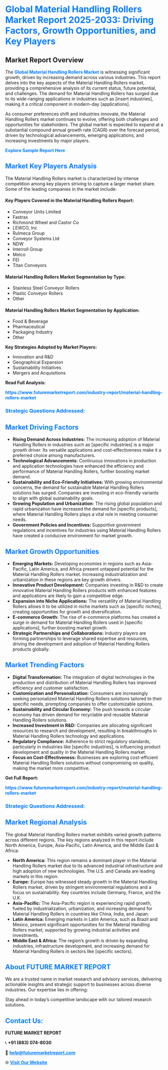 <h1 style="color: #007BFF;">Global Material Handling Rollers Market Report 2025-2033: Driving Factors, Growth Opportunities, and Key Players</h1>

<section id="overview">
<h2>Market Report Overview</h2>
<p>The <a href="https://www.futuremarketreport.com/industry-report/material-handling-rollers-market" style="color: #007BFF; text-decoration: none;"><strong>Global Material Handling Rollers Market</strong></a> is witnessing significant growth, driven by increasing demand across various industries. This report delves into the key aspects of the Material Handling Rollers market, providing a comprehensive analysis of its current status, future potential, and challenges. The demand for Material Handling Rollers has surged due to its wide-ranging applications in industries such as [insert industries], making it a critical component in modern-day [applications].</p>
<p>As consumer preferences shift and industries innovate, the Material Handling Rollers market continues to evolve, offering both challenges and opportunities for stakeholders. The global market is expected to expand at a substantial compound annual growth rate (CAGR) over the forecast period, driven by technological advancements, emerging applications, and increasing investments by major players.</p>
</section>

<section id="overview">
<p><a href="https://www.futuremarketreport.com/request-sample/reportId=58072" style="color: #007BFF; text-decoration: none;"><strong>Explore Sample Report Here</strong></a></p>
</section>

<section id="key-players">
<h2 style="color: #007BFF;">Market Key Players Analysis</h2>
<p>The Material Handling Rollers market is characterized by intense competition among key players striving to capture a larger market share. Some of the leading companies in the market include:</p>
<h4>Key Players Covered in the Material Handling Rollers Report:</h4>
<ul><li>Conveyor Units Limited</li><li>Fastrax</li><li>Richmond Wheel and Castor Co</li><li>LEWCO, Inc</li><li>Rulmeca Group</li><li>Conveyor Systems Ltd</li><li>NDW</li><li>Interroll Group</li><li>Melco</li><li>FEI</li><li>Titan Conveyors</li></ul>
<h4>Material Handling Rollers Market Segmentation by Type:</h4>
<ul><li>Stainless Steel Conveyor Rollers</li><li>Plastic Conveyor Rollers</li><li>Other</li></ul>

<h4>Material Handling Rollers Market Segmentation by Application:</h4>
<ul><li>Food &amp; Beverage</li><li>Pharmaceutical</li><li>Packaging Industry</li><li>Other</li></ul>
<p><strong>Key Strategies Adopted by Market Players:</strong></p>
<ul>
<li>Innovation and R&D</li>
<li>Geographical Expansion</li>
<li>Sustainability Initiatives</li>
<li>Mergers and Acquisitions</li>
</ul>
</section>

<section>
<p><strong>Read Full Analysis: </strong></p><a href="https://www.futuremarketreport.com/industry-report/material-handling-rollers-market" style="color: #007BFF; text-decoration: none;"><strong>https://www.futuremarketreport.com/industry-report/material-handling-rollers-market</strong></a>
<h3 style="color: #007BFF;">Strategic Questions Addressed:</h3>
</section>

<section id="driving-factors">
<h2 style="color: #007BFF;">Market Driving Factors</h2>
<ul>
<li><strong>Rising Demand Across Industries:</strong> The increasing adoption of Material Handling Rollers in industries such as [specific industries] is a major growth driver. Its versatile applications and cost-effectiveness make it a preferred choice among manufacturers.</li>
<li><strong>Technological Advancements:</strong> Continuous innovations in production and application technologies have enhanced the efficiency and performance of Material Handling Rollers, further boosting market demand.</li>
<li><strong>Sustainability and Eco-Friendly Initiatives:</strong> With growing environmental concerns, the demand for sustainable Material Handling Rollers solutions has surged. Companies are investing in eco-friendly variants to align with global sustainability goals.</li>
<li><strong>Growing Population and Urbanization:</strong> The rising global population and rapid urbanization have increased the demand for [specific products], where Material Handling Rollers plays a vital role in meeting consumer needs.</li>
<li><strong>Government Policies and Incentives:</strong> Supportive government regulations and incentives for industries using Material Handling Rollers have created a conducive environment for market growth.</li>
</ul>
</section>

<section id="growth-opportunities">
<h2 style="color: #007BFF;">Market Growth Opportunities</h2>
<ul>
<li><strong>Emerging Markets:</strong> Developing economies in regions such as Asia-Pacific, Latin America, and Africa present untapped potential for the Material Handling Rollers market. Increasing industrialization and urbanization in these regions are key growth drivers.</li>
<li><strong>Innovative Product Development:</strong> Companies investing in R&D to create innovative Material Handling Rollers products with enhanced features and applications are likely to gain a competitive edge.</li>
<li><strong>Expansion into Niche Applications:</strong> The versatility of Material Handling Rollers allows it to be utilized in niche markets such as [specific niches], creating opportunities for growth and diversification.</li>
<li><strong>E-commerce Growth:</strong> The rise of e-commerce platforms has created a surge in demand for Material Handling Rollers used in [specific applications], further boosting market growth.</li>
<li><strong>Strategic Partnerships and Collaborations:</strong> Industry players are forming partnerships to leverage shared expertise and resources, driving the development and adoption of Material Handling Rollers products globally.</li>
</ul>
</section>

<section id="trending-factors">
<h2 style="color: #007BFF;">Market Trending Factors</h2>
<ul>
<li><strong>Digital Transformation:</strong> The integration of digital technologies in the production and distribution of Material Handling Rollers has improved efficiency and customer satisfaction.</li>
<li><strong>Customization and Personalization:</strong> Consumers are increasingly seeking personalized Material Handling Rollers solutions tailored to their specific needs, prompting companies to offer customizable options.</li>
<li><strong>Sustainability and Circular Economy:</strong> The push towards a circular economy has driven demand for recyclable and reusable Material Handling Rollers solutions.</li>
<li><strong>Increased Investment in R&D:</strong> Companies are allocating significant resources to research and development, resulting in breakthroughs in Material Handling Rollers technology and applications.</li>
<li><strong>Regulatory Compliance:</strong> Adherence to strict regulatory standards, particularly in industries like [specific industries], is influencing product development and quality in the Material Handling Rollers market.</li>
<li><strong>Focus on Cost-Effectiveness:</strong> Businesses are exploring cost-efficient Material Handling Rollers solutions without compromising on quality, making the market more competitive.</li>
</ul>
</section>

<section>
<p><strong>Get Full Report: </strong></p><a href="https://www.futuremarketreport.com/industry-report/material-handling-rollers-market" style="color: #007BFF; text-decoration: none;"><strong>https://www.futuremarketreport.com/industry-report/material-handling-rollers-market</strong></a>
<h3 style="color: #007BFF;">Strategic Questions Addressed:</h3>
</section>


<section id="regional-analysis">
<h2 style="color: #007BFF;">Market Regional Analysis</h2>
<p>The global Material Handling Rollers market exhibits varied growth patterns across different regions. The key regions analyzed in this report include North America, Europe, Asia-Pacific, Latin America, and the Middle East & Africa:</p>
<ul>
<li><strong>North America:</strong> This region remains a dominant player in the Material Handling Rollers market due to its advanced industrial infrastructure and high adoption of new technologies. The U.S. and Canada are leading markets in this region.</li>
<li><strong>Europe:</strong> Europe has witnessed steady growth in the Material Handling Rollers market, driven by stringent environmental regulations and a focus on sustainability. Key countries include Germany, France, and the U.K.</li>
<li><strong>Asia-Pacific:</strong> The Asia-Pacific region is experiencing rapid growth, fueled by industrialization, urbanization, and increasing demand for Material Handling Rollers in countries like China, India, and Japan.</li>
<li><strong>Latin America:</strong> Emerging markets in Latin America, such as Brazil and Mexico, present significant opportunities for the Material Handling Rollers market, supported by growing industrial activities and investments.</li>
<li><strong>Middle East & Africa:</strong> The region’s growth is driven by expanding industries, infrastructure development, and increasing demand for Material Handling Rollers in sectors like [specific sectors].</li>
</ul>
</section>

<footer>
<h2 style="color: #007BFF;">About FUTURE MARKET REPORT</h2>
<p>We are a trusted name in market research and advisory services, delivering actionable insights and strategic support to businesses across diverse industries. Our expertise lies in offering:</p>

<p>Stay ahead in today’s competitive landscape with our tailored research solutions.</p>

<h2 style="color: #007BFF;">Contact Us:</h2>
<p><strong>FUTURE MARKET REPORT</strong></p>
<p>📞 <strong>+91 (883) 074-8030</strong></p>
<p>📧 <strong><a href="mailto:help@futuremarketreport.com" style="color: #007BFF;">help@futuremarketreport.com</a></strong></p>
<p>🌐 <strong><a href="https://www.futuremarketreport.com/" style="color: #007BFF;">Visit Our Website</a></strong></p>
</footer>